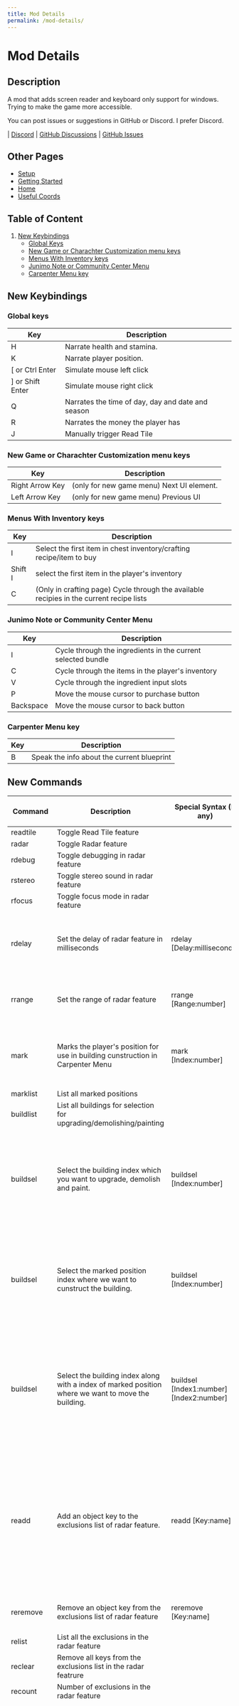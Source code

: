 ```yaml
---
title: Mod Details
permalink: /mod-details/
---
```


# Mod Details

## Description

A mod that adds screen reader and keyboard only support for windows. Trying to make the game more accessible.

You can post issues or suggestions in GitHub or Discord. I prefer Discord.

| [Discord](https://discord.gg/yQjjsDqWQX) | [GitHub Discussions](https://github.com/stardew-access/stardew-access/discussions) | [GitHub Issues](https://github.com/stardew-access/stardew-access/issues)

## Other Pages

- [Setup](/setup)
- [Getting Started](/getting-started)
- [Home](/)
- [Useful Coords](/useful-coords)

## Table of Content

1. [New Keybindings](#new-keybindings)
    - [Global Keys](#global-keys)
    - [New Game or Charachter Customization menu keys](#new-game-or-charachter-customization-menu-keys)
    - [Menus With Inventory keys](#menus-with-inventory-keys)
    - [Junimo Note or Community Center Menu](#junimo-note-or-community-center-menu)
    - [Carpenter Menu key](#carpenter-menu-key)

## New Keybindings

### Global keys

| Key | Description |
| --- | ----------- |
| H | Narrate health and stamina. |
| K | Narrate player position. |
| [ or Ctrl Enter | Simulate mouse left click |
| ] or Shift Enter | Simulate mouse right click |
| Q | Narrates the time of day, day and date and season |
| R | Narrates the money the player has |
| J | Manually trigger Read Tile |

### New Game or Charachter Customization menu keys

| Key | Description |
| --- | ----------- |
| Right Arrow Key | (only for new game menu) Next UI element. |
| Left Arrow Key | (only for new game menu) Previous UI  |

### Menus With Inventory keys

| Key | Description |
| --- | ----------- |
| I | Select the first item in chest inventory/crafting recipe/item to buy |
| Shift I | select the first item in the player's inventory |
| C | (Only in crafting page) Cycle through the available recipies in the current recipe lists |

### Junimo Note or Community Center Menu

| Key | Description |
| --- | ----------- |
| I | Cycle through the ingredients in the current selected bundle |
| C | Cycle through the items in the player's inventory |
| V | Cycle through the ingredient input slots |
| P | Move the mouse cursor to purchase button |
| Backspace | Move the mouse cursor to back button |

### Carpenter Menu key

| Key | Description |
| --- | ----------- |
| B | Speak the info about the current blueprint |

## New Commands

| Command | Description | Special Syntax (If any) | Argument details (If any) | Example |
| --- | ----------- | --- | --- | --- |
| readtile | Toggle Read Tile feature | | | readtile |
| radar | Toggle Radar feature | | | radar |
| rdebug | Toggle debugging in radar feature | | | rdebug |
| rstereo | Toggle stereo sound in radar feature | | | rstereo |
| rfocus | Toggle focus mode in radar feature | | | rfocus |
| rdelay | Set the delay of radar feature in milliseconds | rdelay [Delay:milliseconds] |  Delay: In milliseconds, should be atleast 1 second or 1000 millisecond | rdelay 1200 |
| rrange | Set the range of radar feature | rrange [Range:number] | Range: it should be atleast 2 and maximum 10 | rrange 3 |
| mark | Marks the player's position for use in building cunstruction in Carpenter Menu | mark [Index:number] | Index: the index at which we want to save the position. From 0 to 9 only | mark 0 |
| marklist | List all marked positions | | | marklist |
| buildlist | List all buildings for selection for upgrading/demolishing/painting | | | buildlist |
| buildsel | Select the building index which you want to upgrade, demolish and paint. | buildsel [Index:number] | Index: the index of the building we want to select, use buildlist command to list the buildings with their index | buildsel 3 |
| buildsel | Select the marked position index where we want to cunstruct the building. | buildsel [Index:number] | Index: the index of the marked position, use marklist command to list the marked positions with their index | buildsel 0 |
| buildsel | Select the building index along with a index of marked position where we want to move the building. | buildsel [Index1:number] [Index2:number]| Index1: the index of the building we want to select. Index2: the index of the marked position where we want to move the building. | buildsel 3 0 |
| readd | Add an object key to the exclusions list of radar feature. | readd [Key:name] | Key: the name of the object we want to add, it can also be just a word from the object's full name, for example, we can add rug and it will add all the objects with rug word in it. | readd rug |
| reremove | Remove an object key from the exclusions list of radar feature | reremove [Key:name] | Key: the name of the key we want to remove | reremove rug |
| relist | List all the exclusions in the radar feature |  |  | relist |
| reclear | Remove all keys from the exclusions list in the radar featrure |  |  | reclear |
| recount | Number of exclusions in the radar feature |  |  | recount |
| rfadd | Add an object key to the focus list of radar feature. | rfadd [Key:name] | Key: the name of the object we want to add, it can also be just a word from the object's full name, for example, we can add bed and it will add all the objects with bed word in it. | readd bed |
| rfremove | Remove an object key from the focus list of radar feature | rfremove [Key:name] | Key: the name of the key we want to remove | reremove bed |
| rflist | List all the focus in the radar feature |  |  | rflist |
| rfclear | Remove all keys from the focus list in the radar featrure |  |  | rfclear |
| rfcount | Number of focus in the radar feature |  |  | rfcount |
| snapmouse | Toggle Snap Mouse Feature | | | snapmouse |
| refsr | Refreshes screen reader | | | refsr |

## Features

1. Screen Reader:- It supports NVDA and JAWS currently.
1. Keyboard-Only:- The mod adds two keybindings to simulate mouse clicks via AutoHotKey. Although sometimes it does not registers the click so you have to click multiple times in that case.
1. Read Tile(experimental):- This feature reads the objects and NPCs at the current grab/tool hit tile. Also reads the crop's name. Use `read_tile` command to toggle it. It also says `Colliding` if the player is stuck by any houses or map boundaries. This feature is `enabled` by default. You can also manually trigger this feature with `J`.
1. Dialogue Narrator:- It narrates the dialogues at the screen. there is a know bug in this feature in which certain dialogues gets repeated infinitely.
1. Snap Mouse:- This feature snaps mouse to the focused tile's position. Use `snap_mouse` to toggle it. This feature is `enabled` by default.
1. Time and Day Narraotr:- It narrates current the time of day, day, date and season. The keybind for this is `Q`.
1. Money Narrator:- It narrates the money you have. The keybind for this is `R`.

## Future Features

1. Sound Cues for nearby objects, npc, copper stones in mines, etc.
1. More accessible menus.